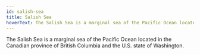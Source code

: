 ```yaml
---
id: salish-sea
title: Salish Sea
hoverText: The Salish Sea is a marginal sea of the Pacific Ocean located in the Canadian province of British Columbia and the U.S. state of Washington.
---
```

The Salish Sea is a marginal sea of the Pacific Ocean located in the Canadian province of British Columbia and the U.S. state of Washington.